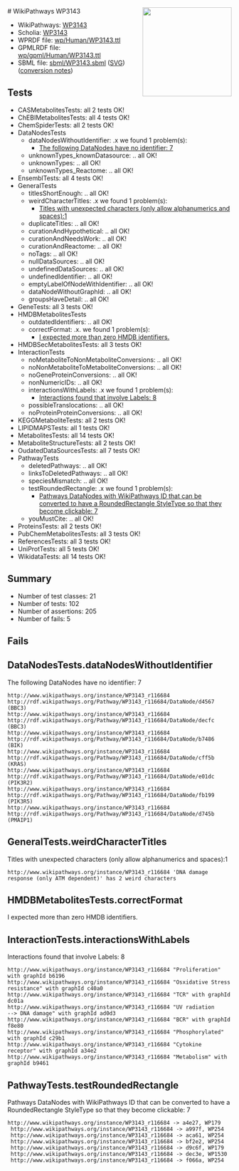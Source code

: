 <img style="float: right; width: 200px" src="../logo.png" />
# WikiPathways WP3143

* WikiPathways: [WP3143](https://identifiers.org/wikipathways:WP3143)
* Scholia: [WP3143](https://scholia.toolforge.org/wikipathways/WP3143)
* WPRDF file: [wp/Human/WP3143.ttl](../wp/Human/WP3143.ttl)
* GPMLRDF file: [wp/gpml/Human/WP3143.ttl](../wp/gpml/Human/WP3143.ttl)
* SBML file: [sbml/WP3143.sbml](../sbml/WP3143.sbml) ([SVG](../sbml/WP3143.svg)) ([conversion notes](../sbml/WP3143.txt))

## Tests
* CASMetabolitesTests: all 2 tests OK!
* ChEBIMetabolitesTests: all 4 tests OK!
* ChemSpiderTests: all 2 tests OK!
* DataNodesTests
    * dataNodesWithoutIdentifier: .x we found 1 problem(s):
        * [The following DataNodes have no identifier: 7](#d2d32fa6)
    * unknownTypes_knownDatasource: .. all OK!
    * unknownTypes: .. all OK!
    * unknownTypes_Reactome: .. all OK!
* EnsemblTests: all 4 tests OK!
* GeneralTests
    * titlesShortEnough: .. all OK!
    * weirdCharacterTitles: .x we found 1 problem(s):
        * [Titles with unexpected characters (only allow alphanumerics and spaces):1](#fda87b3f)
    * duplicateTitles: .. all OK!
    * curationAndHypothetical: .. all OK!
    * curationAndNeedsWork: .. all OK!
    * curationAndReactome: .. all OK!
    * noTags: .. all OK!
    * nullDataSources: .. all OK!
    * undefinedDataSources: .. all OK!
    * undefinedIdentifier: .. all OK!
    * emptyLabelOfNodeWithIdentifier: .. all OK!
    * dataNodeWithoutGraphId: .. all OK!
    * groupsHaveDetail: .. all OK!
* GeneTests: all 3 tests OK!
* HMDBMetabolitesTests
    * outdatedIdentifiers: .. all OK!
    * correctFormat: .x. we found 1 problem(s):
        * [I expected more than zero HMDB identifiers.](#ad154c1e)
* HMDBSecMetabolitesTests: all 3 tests OK!
* InteractionTests
    * noMetaboliteToNonMetaboliteConversions: .. all OK!
    * noNonMetaboliteToMetaboliteConversions: .. all OK!
    * noGeneProteinConversions: .. all OK!
    * nonNumericIDs: .. all OK!
    * interactionsWithLabels: .x we found 1 problem(s):
        * [Interactions found that involve Labels: 8](#630d267f)
    * possibleTranslocations: .. all OK!
    * noProteinProteinConversions: .. all OK!
* KEGGMetaboliteTests: all 2 tests OK!
* LIPIDMAPSTests: all 1 tests OK!
* MetabolitesTests: all 14 tests OK!
* MetaboliteStructureTests: all 2 tests OK!
* OudatedDataSourcesTests: all 7 tests OK!
* PathwayTests
    * deletedPathways: .. all OK!
    * linksToDeletedPathways: .. all OK!
    * speciesMismatch: .. all OK!
    * testRoundedRectangle: .x we found 1 problem(s):
        * [Pathways DataNodes with WikiPathways ID that can be converted to have a RoundedRectangle StyleType so that they become clickable: 7](#9fbad3d1)
    * youMustCite: .. all OK!
* ProteinsTests: all 2 tests OK!
* PubChemMetabolitesTests: all 3 tests OK!
* ReferencesTests: all 3 tests OK!
* UniProtTests: all 5 tests OK!
* WikidataTests: all 14 tests OK!


## Summary

* Number of test classes: 21
* Number of tests: 102
* Number of assertions: 205
* Number of fails: 5

## Fails

<a name="d2d32fa6" />

## DataNodesTests.dataNodesWithoutIdentifier

The following DataNodes have no identifier: 7
```
http://www.wikipathways.org/instance/WP3143_r116684 http://rdf.wikipathways.org/Pathway/WP3143_r116684/DataNode/d4567 (BBC3)
http://www.wikipathways.org/instance/WP3143_r116684 http://rdf.wikipathways.org/Pathway/WP3143_r116684/DataNode/decfc (BBC3)
http://www.wikipathways.org/instance/WP3143_r116684 http://rdf.wikipathways.org/Pathway/WP3143_r116684/DataNode/b7486 (BIK)
http://www.wikipathways.org/instance/WP3143_r116684 http://rdf.wikipathways.org/Pathway/WP3143_r116684/DataNode/cff5b (KRAS)
http://www.wikipathways.org/instance/WP3143_r116684 http://rdf.wikipathways.org/Pathway/WP3143_r116684/DataNode/e01dc (PIK3R2)
http://www.wikipathways.org/instance/WP3143_r116684 http://rdf.wikipathways.org/Pathway/WP3143_r116684/DataNode/fb199 (PIK3R5)
http://www.wikipathways.org/instance/WP3143_r116684 http://rdf.wikipathways.org/Pathway/WP3143_r116684/DataNode/d745b (PMAIP1)
```

<a name="fda87b3f" />

## GeneralTests.weirdCharacterTitles

Titles with unexpected characters (only allow alphanumerics and spaces):1
```
http://www.wikipathways.org/instance/WP3143_r116684 'DNA damage response (only ATM dependent)' has 2 weird characters
```

<a name="ad154c1e" />

## HMDBMetabolitesTests.correctFormat

I expected more than zero HMDB identifiers.
<a name="630d267f" />

## InteractionTests.interactionsWithLabels

Interactions found that involve Labels: 8
```
http://www.wikipathways.org/instance/WP3143_r116684 "Proliferation" with graphId b6196
http://www.wikipathways.org/instance/WP3143_r116684 "Osxidative Stress
resistance" with graphId c40a0
http://www.wikipathways.org/instance/WP3143_r116684 "TCR" with graphId dc01a
http://www.wikipathways.org/instance/WP3143_r116684 "UV radiation 
--> DNA damage" with graphId ad0d3
http://www.wikipathways.org/instance/WP3143_r116684 "BCR" with graphId f8e80
http://www.wikipathways.org/instance/WP3143_r116684 "Phosphorylated" with graphId c29b1
http://www.wikipathways.org/instance/WP3143_r116684 "Cytokine receptor" with graphId a34e2
http://www.wikipathways.org/instance/WP3143_r116684 "Metabolism" with graphId b9461
```

<a name="9fbad3d1" />

## PathwayTests.testRoundedRectangle

Pathways DataNodes with WikiPathways ID that can be converted to have a RoundedRectangle StyleType so that they become clickable: 7
```
http://www.wikipathways.org/instance/WP3143_r116684 -> a4e27, WP179
 http://www.wikipathways.org/instance/WP3143_r116684 -> a997f, WP254
 http://www.wikipathways.org/instance/WP3143_r116684 -> aca61, WP254
 http://www.wikipathways.org/instance/WP3143_r116684 -> bf2e2, WP254
 http://www.wikipathways.org/instance/WP3143_r116684 -> d9c6f, WP179
 http://www.wikipathways.org/instance/WP3143_r116684 -> dec3e, WP1530
 http://www.wikipathways.org/instance/WP3143_r116684 -> f066a, WP254
 ```

